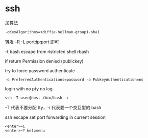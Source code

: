 # ssh

加算法

```
-oKexAlgorithms=+diffie-hellman-group1-sha1
```

转发 -R -L port:ip:port 即可

\-t bash     escape from ristricted shell      rbash

if return Permission denied (publickey)

try to force password authenticate

```
-o PreferredAuthentications=password -o PubkeyAuthentication=no
```

login with no pty no log

```
ssh -T user@host /bin/bash -i
```

\-T 代表不要分配 tty，-i 代表要一个交互型的 bash



ssh escape   set  port forwarding in current session

```
<enter>~C
<enter>~? helpmenu
```
